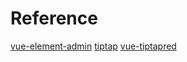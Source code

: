 
# Reference 

[vue-element-admin](https://github.com/PanJiaChen/vue-element-admin)
[tiptap](https://github.com/scrumpy/tiptap)
[vue-tiptapred](https://github.com/neverbot/vue-tiptapred)


